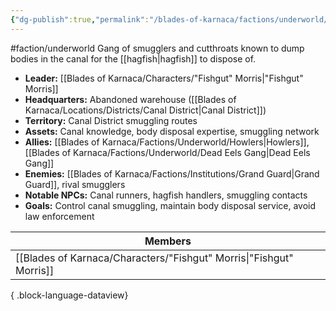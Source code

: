 ```yaml
---
{"dg-publish":true,"permalink":"/blades-of-karnaca/factions/underworld/the-hagsmen/"}
---
```


#faction/underworld 
Gang of smugglers and cutthroats known to dump bodies in the canal for the [[hagfish\|hagfish]] to dispose of.

- **Leader:** [[Blades of Karnaca/Characters/"Fishgut" Morris\|"Fishgut" Morris]]
- **Headquarters:** Abandoned warehouse ([[Blades of Karnaca/Locations/Districts/Canal District\|Canal District]])
- **Territory:** Canal District smuggling routes
- **Assets:** Canal knowledge, body disposal expertise, smuggling network
- **Allies:** [[Blades of Karnaca/Factions/Underworld/Howlers\|Howlers]], [[Blades of Karnaca/Factions/Underworld/Dead Eels Gang\|Dead Eels Gang]]
- **Enemies:** [[Blades of Karnaca/Factions/Institutions/Grand Guard\|Grand Guard]], rival smugglers
- **Notable NPCs:** Canal runners, hagfish handlers, smuggling contacts
- **Goals:** Control canal smuggling, maintain body disposal service, avoid law enforcement

| Members                                                                |
| ---------------------------------------------------------------------- |
| [[Blades of Karnaca/Characters/"Fishgut" Morris\|"Fishgut" Morris]] |

{ .block-language-dataview}
